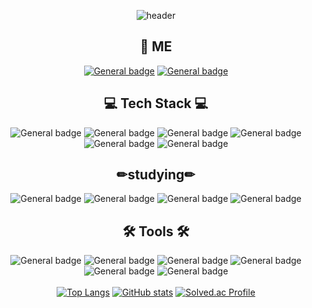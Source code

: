 <div align=center>

![header](https://capsule-render.vercel.app/api?type=waving&color=gradient&animation=fadeIn&height=300&section=header&text=Hyewon's%20GitHub&fontSize=80)
  
## 🎈 ME
<a href="https://www.instagram.com/hylszs/">![General badge](https://img.shields.io/badge/Instagram-E4405F?style=for-the-badge&logo=instagram&logoColor=white)</a>
<a href="mailto:w2106@e-mirim.hs.kr">![General badge](https://img.shields.io/badge/Mail-EA4335?style=for-the-badge&logo=gmail&logoColor=white)</a>
  
## 💻 Tech Stack 💻
![General badge](https://img.shields.io/badge/HTML5-E34F26?style=for-the-badge&logo=html5&logoColor=white)
![General badge](https://img.shields.io/badge/CSS3-1572B6?style=for-the-badge&logo=css3&logoColor=white)
![General badge](https://img.shields.io/badge/JavaScript-F7DF1E?style=for-the-badge&logo=javascript&logoColor=black)
![General badge](https://img.shields.io/badge/React-61DAFB?style=for-the-badge&logo=react&logoColor=black)<br>
![General badge](https://img.shields.io/badge/Java-1E8CBE?style=for-the-badge&logo=java&logoColor=white)
![General badge](https://img.shields.io/badge/C-A8B9CC?style=for-the-badge&logo=C&logoColor=white)
  
## ✏studying✏
![General badge](https://img.shields.io/badge/Node-8BC500?style=for-the-badge&logo=node.js&logoColor=black)
![General badge](https://img.shields.io/badge/Spring-6EB33F?style=for-the-badge&logo=spring&logoColor=black)
![General badge](https://img.shields.io/badge/Oracle-C74634?style=for-the-badge&logo=oracle&logoColor=white)
![General badge](https://img.shields.io/badge/Python-3776AB?style=for-the-badge&logo=python&logoColor=white)

## 🛠 Tools 🛠
![General badge](https://img.shields.io/badge/intellij-000000?style=for-the-badge&logo=IntelliJ-idea&logoColor=white)
![General badge](https://img.shields.io/badge/vscode-007ACC?style=for-the-badge&logo=visual-studio-code&logoColor=white)
![General badge](https://img.shields.io/badge/visualstudio-5C2D91?style=for-the-badge&logo=visual-studio&logoColor=white)
![General badge](https://img.shields.io/badge/eclipse-2C2255?style=for-the-badge&logo=Eclipse-ide&logoColor=white)<br>
![General badge](https://img.shields.io/badge/sublimetext-FF9800?style=for-the-badge&logo=sublime-text&logoColor=white)
![General badge](https://img.shields.io/badge/androidstudio-3DDC84?style=for-the-badge&logo=android-studio&logoColor=white)
<br /><br />
[![Top Langs](https://github-readme-stats.vercel.app/api/top-langs/?username=hyewwonn&exclude_repo=github-readme-stats,hyewwonn.github.io)](https://github.com/hyewwonn/github-readme-stats)
[![GitHub stats](https://github-readme-stats.vercel.app/api?username=hyewwonn)](https://github.com/hyewwonn/github-readme-stats)
[![Solved.ac Profile](http://mazassumnida.wtf/api/generate_badge?boj=hyewwonn)](https://solved.ac/hyewwonn)
